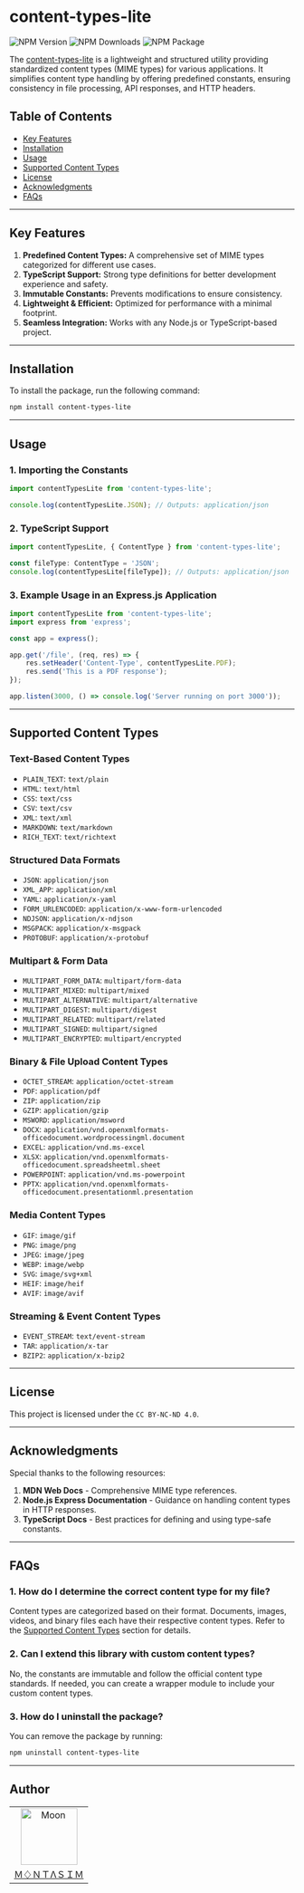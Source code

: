 # content-types-lite

<!-- repository summary badges start -->
<div>
    <img alt="NPM Version" src="https://badgen.net/npm/v/content-types-lite?label=version&labelColor=EB008B&color=00B8B5">
    <img alt="NPM Downloads" src="https://badgen.net/npm/dm/content-types-lite?label=downloads&labelColor=EB008B&color=00B8B5">
    <img alt="NPM Package" src="https://badgen.net/npm/license/content-types-lite?label=license&labelColor=EB008B&color=00B8B5">
</div>
<!-- repository summary badges end -->

The [content-types-lite](https://www.npmjs.com/package/content-types-lite) is a lightweight and structured utility providing standardized content types (MIME types) for various applications. It simplifies content type handling by offering predefined constants, ensuring consistency in file processing, API responses, and HTTP headers.

## Table of Contents

- [Key Features](#key-features)
- [Installation](#installation)
- [Usage](#usage)
- [Supported Content Types](#supported-content-types)
- [License](#license)
- [Acknowledgments](#acknowledgments)
- [FAQs](#faqs)

---

## Key Features

1. **Predefined Content Types:** A comprehensive set of MIME types categorized for different use cases.
2. **TypeScript Support:** Strong type definitions for better development experience and safety.
3. **Immutable Constants:** Prevents modifications to ensure consistency.
4. **Lightweight & Efficient:** Optimized for performance with a minimal footprint.
5. **Seamless Integration:** Works with any Node.js or TypeScript-based project.

---

## Installation

To install the package, run the following command:

```bash
npm install content-types-lite
```

---

## Usage

### 1. Importing the Constants

```typescript
import contentTypesLite from 'content-types-lite';

console.log(contentTypesLite.JSON); // Outputs: application/json
```

### 2. TypeScript Support

```typescript
import contentTypesLite, { ContentType } from 'content-types-lite';

const fileType: ContentType = 'JSON';
console.log(contentTypesLite[fileType]); // Outputs: application/json
```

### 3. Example Usage in an Express.js Application

```typescript
import contentTypesLite from 'content-types-lite';
import express from 'express';

const app = express();

app.get('/file', (req, res) => {
    res.setHeader('Content-Type', contentTypesLite.PDF);
    res.send('This is a PDF response');
});

app.listen(3000, () => console.log('Server running on port 3000'));
```

---

## Supported Content Types

### **Text-Based Content Types**

- `PLAIN_TEXT`: `text/plain`
- `HTML`: `text/html`
- `CSS`: `text/css`
- `CSV`: `text/csv`
- `XML`: `text/xml`
- `MARKDOWN`: `text/markdown`
- `RICH_TEXT`: `text/richtext`

### **Structured Data Formats**

- `JSON`: `application/json`
- `XML_APP`: `application/xml`
- `YAML`: `application/x-yaml`
- `FORM_URLENCODED`: `application/x-www-form-urlencoded`
- `NDJSON`: `application/x-ndjson`
- `MSGPACK`: `application/x-msgpack`
- `PROTOBUF`: `application/x-protobuf`

### **Multipart & Form Data**

- `MULTIPART_FORM_DATA`: `multipart/form-data`
- `MULTIPART_MIXED`: `multipart/mixed`
- `MULTIPART_ALTERNATIVE`: `multipart/alternative`
- `MULTIPART_DIGEST`: `multipart/digest`
- `MULTIPART_RELATED`: `multipart/related`
- `MULTIPART_SIGNED`: `multipart/signed`
- `MULTIPART_ENCRYPTED`: `multipart/encrypted`

### **Binary & File Upload Content Types**

- `OCTET_STREAM`: `application/octet-stream`
- `PDF`: `application/pdf`
- `ZIP`: `application/zip`
- `GZIP`: `application/gzip`
- `MSWORD`: `application/msword`
- `DOCX`: `application/vnd.openxmlformats-officedocument.wordprocessingml.document`
- `EXCEL`: `application/vnd.ms-excel`
- `XLSX`: `application/vnd.openxmlformats-officedocument.spreadsheetml.sheet`
- `POWERPOINT`: `application/vnd.ms-powerpoint`
- `PPTX`: `application/vnd.openxmlformats-officedocument.presentationml.presentation`

### **Media Content Types**

- `GIF`: `image/gif`
- `PNG`: `image/png`
- `JPEG`: `image/jpeg`
- `WEBP`: `image/webp`
- `SVG`: `image/svg+xml`
- `HEIF`: `image/heif`
- `AVIF`: `image/avif`

### **Streaming & Event Content Types**

- `EVENT_STREAM`: `text/event-stream`
- `TAR`: `application/x-tar`
- `BZIP2`: `application/x-bzip2`

---

## License

This project is licensed under the `CC BY-NC-ND 4.0`.

---

## Acknowledgments

Special thanks to the following resources:

1. **MDN Web Docs** - Comprehensive MIME type references.
2. **Node.js Express Documentation** - Guidance on handling content types in HTTP responses.
3. **TypeScript Docs** - Best practices for defining and using type-safe constants.

---

## FAQs

### 1. **How do I determine the correct content type for my file?**

Content types are categorized based on their format. Documents, images, videos, and binary files each have their respective content types. Refer to the [Supported Content Types](#supported-content-types) section for details.

### 2. **Can I extend this library with custom content types?**

No, the constants are immutable and follow the official content type standards. If needed, you can create a wrapper module to include your custom content types.

### 3. **How do I uninstall the package?**

You can remove the package by running:

```bash
npm uninstall content-types-lite
```

---

## Author

<table>
  <tr>
    <td align="center">
      <img src="https://avatars.githubusercontent.com/u/95298623?v=4" width="100px" alt="Moon">
      <a href="https://github.com/montasim">
        <br>
          Ｍ♢ＮＴΛＳＩＭ
        </br>
      </a>
    </td>
  </tr>
</table>
